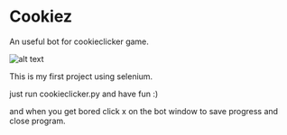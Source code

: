 # Cookiez
An useful bot for cookieclicker game.

![alt text](https://imgur.com/BZtRgz2)

This is my first project using selenium.

just run cookieclicker.py and have fun :)

and when you get bored click x on the bot window to save progress and close program.
